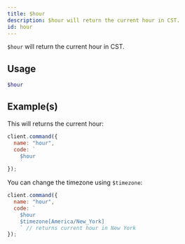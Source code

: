 ```yaml
---
title: $hour
description: $hour will return the current hour in CST.
id: hour
---
```


`$hour` will return the current hour in CST.

## Usage

```php
$hour
```

## Example(s)

This will returns the current hour:

```javascript
client.command({
  name: "hour",
  code: `
    $hour
    `
});
```

You can change the timezone using `$timezone`:

```javascript
client.command({
  name: "hour",
  code: `
    $hour 
    $timezone[America/New_York]
    ` // returns current hour in New York
});
```
